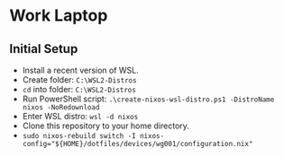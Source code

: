 # Work Laptop

## Initial Setup

- Install a recent version of WSL.
- Create folder: `C:\WSL2-Distros`
- `cd` into folder: `C:\WSL2-Distros`
- Run PowerShell script: `.\create-nixos-wsl-distro.ps1 -DistroName nixos -NoRedownload`
- Enter WSL distro: `wsl -d nixos`
- Clone this repository to your home directory.
- `sudo nixos-rebuild switch -I nixos-config="${HOME}/dotfiles/devices/wg001/configuration.nix"`
